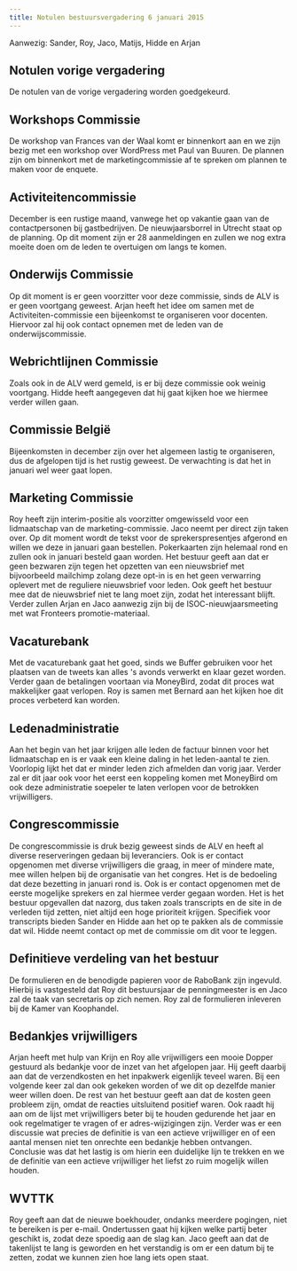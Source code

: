 ```yaml
---
title: Notulen bestuursvergadering 6 januari 2015
---
```


Aanwezig: Sander, Roy, Jaco, Matijs, Hidde en Arjan

## Notulen vorige vergadering

De notulen van de vorige vergadering worden goedgekeurd.

## Workshops Commissie

De workshop van Frances van der Waal komt er binnenkort aan en we zijn bezig met een workshop over WordPress met Paul van Buuren. De plannen zijn om binnenkort met de marketingcommissie af te spreken om plannen te maken voor de enquete.

## Activiteitencommissie

December is een rustige maand, vanwege het op vakantie gaan van de contactpersonen bij gastbedrijven. De nieuwjaarsborrel in Utrecht staat op de planning. Op dit moment zijn er 28 aanmeldingen en zullen we nog extra moeite doen om de leden te overtuigen om langs te komen.

## Onderwijs Commissie

Op dit moment is er geen voorzitter voor deze commissie, sinds de ALV is er geen voortgang geweest. Arjan heeft het idee om samen met de Activiteiten-commissie een bijeenkomst te organiseren voor docenten. Hiervoor zal hij ook contact opnemen met de leden van de onderwijscommissie.

## Webrichtlijnen Commissie

Zoals ook in de ALV werd gemeld, is er bij deze commissie ook weinig voortgang. Hidde heeft aangegeven dat hij gaat kijken hoe we hiermee verder willen gaan.

## Commissie België

Bijeenkomsten in december zijn over het algemeen lastig te organiseren, dus de afgelopen tijd is het rustig geweest. De verwachting is dat het in januari wel weer gaat lopen.

## Marketing Commissie

Roy heeft zijn interim-positie als voorzitter omgewisseld voor een lidmaatschap van de marketing-commissie. Jaco neemt per direct zijn taken over. Op dit moment wordt de tekst voor de sprekerspresentjes afgerond en willen we deze in januari gaan bestellen. Pokerkaarten zijn helemaal rond en zullen ook in januari besteld gaan worden. Het bestuur geeft aan dat er geen bezwaren zijn tegen het opzetten van een nieuwsbrief met bijvoorbeeld mailchimp zolang deze opt-in is en het geen verwarring oplevert met de reguliere nieuwsbrief voor leden. Ook geeft het bestuur mee dat de nieuwsbrief niet te lang moet zijn, zodat het interessant blijft. Verder zullen Arjan en Jaco aanwezig zijn bij de ISOC-nieuwjaarsmeeting met wat Fronteers promotie-materiaal.

## Vacaturebank

Met de vacaturebank gaat het goed, sinds we Buffer gebruiken voor het plaatsen van de tweets kan alles 's avonds verwerkt en klaar gezet worden. Verder gaan de betalingen voortaan via MoneyBird, zodat dit proces wat makkelijker gaat verlopen. Roy is samen met Bernard aan het kijken hoe dit proces verbeterd kan worden.

## Ledenadministratie

Aan het begin van het jaar krijgen alle leden de factuur binnen voor het lidmaatschap en is er vaak een kleine daling in het leden-aantal te zien. Voorlopig lijkt het dat er minder leden zich afmelden dan vorig jaar. Verder zal er dit jaar ook voor het eerst een koppeling komen met MoneyBird om ook deze administratie soepeler te laten verlopen voor de betrokken vrijwilligers.

## Congrescommissie

De congrescommissie is druk bezig geweest sinds de ALV en heeft al diverse reserveringen gedaan bij leveranciers. Ook is er contact opgenomen met diverse vrijwilligers die graag, in meer of mindere mate, mee willen helpen bij de organisatie van het congres. Het is de bedoeling dat deze bezetting in januari rond is. Ook is er contact opgenomen met de eerste mogelijke sprekers en zal hiermee verder gegaan worden. Het is het bestuur opgevallen dat nazorg, dus taken zoals transcripts en de site in de verleden tijd zetten, niet altijd een hoge prioriteit krijgen. Specifiek voor transcripts bieden Sander en Hidde aan het op te pakken als de commissie dat wil. Hidde neemt contact op met de commissie om dit voor te leggen.

## Definitieve verdeling van het bestuur

De formulieren en de benodigde papieren voor de RaboBank zijn ingevuld. Hierbij is vastgesteld dat Roy dit bestuursjaar de penningmeester is en Jaco zal de taak van secretaris op zich nemen. Roy zal de formulieren inleveren bij de Kamer van Koophandel.

## Bedankjes vrijwilligers

Arjan heeft met hulp van Krijn en Roy alle vrijwilligers een mooie Dopper gestuurd als bedankje voor de inzet van het afgelopen jaar. Hij geeft daarbij aan dat de verzendkosten en het inpakwerk eigenlijk teveel waren. Bij een volgende keer zal dan ook gekeken worden of we dit op dezelfde manier weer willen doen. De rest van het bestuur geeft aan dat de kosten geen probleem zijn, omdat de reacties uitsluitend positief waren. Ook raadt hij aan om de lijst met vrijwilligers beter bij te houden gedurende het jaar en ook regelmatiger te vragen of er adres-wijzigingen zijn. Verder was er een discussie wat precies de definitie is van een actieve vrijwilliger en of een aantal mensen niet ten onrechte een bedankje hebben ontvangen. Conclusie was dat het lastig is om hierin een duidelijke lijn te trekken en we de definitie van een actieve vrijwilliger het liefst zo ruim mogelijk willen houden.

## WVTTK

Roy geeft aan dat de nieuwe boekhouder, ondanks meerdere pogingen, niet te bereiken is per e-mail. Ondertussen gaat hij kijken welke partij beter geschikt is, zodat deze spoedig aan de slag kan. Jaco geeft aan dat de takenlijst te lang is geworden en het verstandig is om er een datum bij te zetten, zodat we kunnen zien hoe lang iets open staat.
